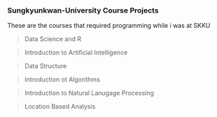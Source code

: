 ### Sungkyunkwan-University Course Projects

These are the courses that required programming while i was at SKKU

> Data Science and R 

> Introduction to Artificial Intelligence 

> Data Structure

> Introduction ot Algorithms 

> Introduction to Natural Lanugage Processing 

> Location Based Analysis 
